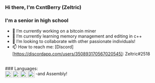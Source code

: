 ### Hi there, I'm CxntBerry (Zeltric)

### I'm a senior in high school
- 🔭 I’m currently working on a bitcoin miner
- 🌱 I’m currently learning memory management and editing in c++
- 👯 I’m looking to collaborate with other passionate individuals!
- 📫 How to reach me: [Discord][https://discordapp.com/users/350893170567020545]: Zeltric#2518
<br />
### Languages:
<br />
<img align="left" alt ="cpp" width="22px" src="https://cdn.cdnlogo.com/logos/c/76/c.svg" />
<img align="left" alt ="js/node" width="22px" src="https://cdn.cdnlogo.com/logos/n/94/nodejs-icon.svg" />
<img align="left" alt ="python" width="22px" src="https://cdn.cdnlogo.com/logos/p/3/python.svg" />
<img align="left" alt ="lua" width="22px" src="https://cdn.cdnlogo.com/logos/l/50/lua.svg" />
-and Assembly!
